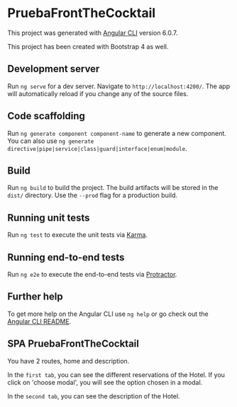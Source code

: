 # PruebaFrontTheCocktail

This project was generated with [Angular CLI](https://github.com/angular/angular-cli) version 6.0.7.

This project has been created with Bootstrap 4 as well.

## Development server

Run `ng serve` for a dev server. Navigate to `http://localhost:4200/`. The app will automatically reload if you change any of the source files.

## Code scaffolding

Run `ng generate component component-name` to generate a new component. You can also use `ng generate directive|pipe|service|class|guard|interface|enum|module`.

## Build

Run `ng build` to build the project. The build artifacts will be stored in the `dist/` directory. Use the `--prod` flag for a production build.

## Running unit tests

Run `ng test` to execute the unit tests via [Karma](https://karma-runner.github.io).

## Running end-to-end tests

Run `ng e2e` to execute the end-to-end tests via [Protractor](http://www.protractortest.org/).

## Further help

To get more help on the Angular CLI use `ng help` or go check out the [Angular CLI README](https://github.com/angular/angular-cli/blob/master/README.md).

## SPA PruebaFrontTheCocktail

You have 2 routes, home and description.

In the `first tab`, you can see the different reservations of the Hotel. If you click on 'choose modal', you will see the option chosen in a modal.

In the `second tab`, you can see the description of the Hotel.
